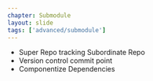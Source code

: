```yaml
---
chapter: Submodule
layout: slide
tags: ['advanced/submodule']
---
```


* Super Repo tracking Subordinate Repo
* Version control commit point
* Componentize Dependencies
